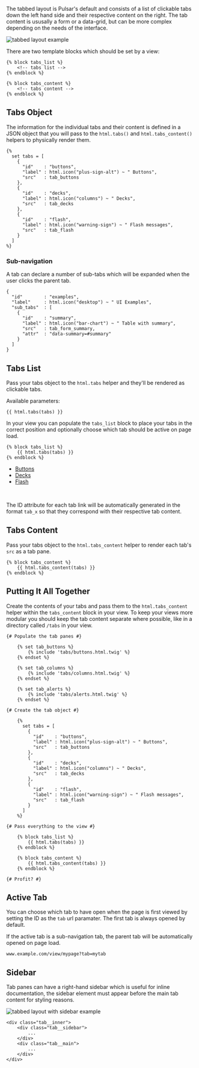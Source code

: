 The tabbed layout is Pulsar's default and consists of a list of clickable tabs down the left hand side and their respective content on the right. The tab content is ususally a form or a data-grid, but can be more complex depending on the needs of the interface.

![tabbed layout example](http://localhost:8000/docs/images/layout_tabbed.png)

There are two template blocks which should be set by a view:

    {% block tabs_list %} 
        <!-- tabs list -->
    {% endblock %}
    
    {% block tabs_content %} 
        <!-- tabs content -->
    {% endblock %}

## Tabs Object

The information for the individual tabs and their content is defined in a JSON object that you will pass to the `html.tabs()` and `html.tabs_content()` helpers to physically render them.


    {% 
      set tabs = [
        {
          "id"    : "buttons", 
          "label" : html.icon("plus-sign-alt") ~ " Buttons",
          "src"   : tab_buttons
        },
        {
          "id"    : "decks",   
          "label" : html.icon("columns") ~ " Decks",
          "src"   : tab_decks
        },
        {
          "id"    : "flash",   
          "label" : html.icon("warning-sign") ~ " Flash messages",
          "src"   : tab_flash
        }
      ]
    %}

### Sub-navigation

A tab can declare a number of sub-tabs which will be expanded when the user clicks the parent tab.

    {
      "id"        : "examples",
      "label"     : html.icon("desktop") ~ " UI Examples",
      "sub_tabs"  : [
        {
          "id"    : "summary",
          "label" : html.icon("bar-chart") ~ " Table with summary",
          "src"   : tab_form_summary,
          "attr"  : "data-summary=#summary"
        }
      ]
    }

## Tabs List

Pass your tabs object to the `html.tabs` helper and they'll be rendered as clickable tabs.

Available parameters:

    {{ html.tabs(tabs) }}
    
In your view you can populate the `tabs_list` block to place your tabs in the correct position and optionally choose which tab should be active on page load.

    {% block tabs_list %}
        {{ html.tabs(tabs) }}
    {% endblock %}

<ul class="tabs__list">
    <li><a href="#buttons" data-toggle="tab"><i class="icon-plus-sign-alt"></i> Buttons</a></li>
    <li class="is-active"><a href="#decks" data-toggle="tab"><i class="icon-columns"></i> Decks</a></li>
    <li><a href="#flash" data-toggle="tab"><i class="icon-warning-sign"></i> Flash</a></li>
</ul>

<br style="clear:both;" />

The ID attribute for each tab link will be automatically generated in the format `tab_x` so that they correspond with their respective tab content.

## Tabs Content

Pass your tabs object to the `html.tabs_content` helper to render each tab's `src` as a tab pane.

    {% block tabs_content %}
        {{ html.tabs_content(tabs) }}
    {% endblock %}

## Putting It All Together

Create the contents of your tabs and pass them to the `html.tabs_content` helper within the `tabs_content` block in your view. To keep your views more modular you should keep the tab content separate where possible, like in a directory called `/tabs` in your view.

    {# Populate the tab panes #}

        {% set tab_buttons %}
            {% include 'tabs/buttons.html.twig' %}
        {% endset %}
        
        {% set tab_columns %}
            {% include 'tabs/columns.html.twig' %}
        {% endset %}
        
        {% set tab_alerts %}
            {% include 'tabs/alerts.html.twig' %}
        {% endset %}

    {# Create the tab object #}

        {% 
          set tabs = [
            {
              "id"    : "buttons", 
              "label" : html.icon("plus-sign-alt") ~ " Buttons",
              "src"   : tab_buttons
            },
            {
              "id"    : "decks",   
              "label" : html.icon("columns") ~ " Decks",
              "src"   : tab_decks
            },
            {
              "id"    : "flash",   
              "label" : html.icon("warning-sign") ~ " Flash messages",
              "src"   : tab_flash
            }
          ]
        %}

    {# Pass everything to the view #}

        {% block tabs_list %}
            {{ html.tabs(tabs) }}
        {% endblock %}
        
        {% block tabs_content %}
            {{ html.tabs_content(tabs) }}
        {% endblock %}

    {# Profit? #}


## Active Tab

You can choose which tab to have open when the page is first viewed by setting the ID as the `tab` url paramater. The first tab is always opened by default.

If the active tab is a sub-navigation tab, the parent tab will be automatically opened on page load.

    www.example.com/view/mypage?tab=mytab

## Sidebar

Tab panes can have a right-hand sidebar which is useful for inline documentation, the sidebar element must appear before the main tab content for styling reasons.

![tabbed layout with sidebar example](http://localhost:8000/docs/images/layout_tabbed-sidebar.png)

    <div class="tab__inner">
        <div class="tab__sidebar">
            ...
        </div>
        <div class="tab__main">
            ...
        </div>
    </div>